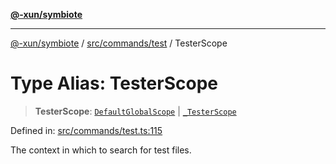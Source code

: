 [**@-xun/symbiote**](../../../../README.md)

***

[@-xun/symbiote](../../../../README.md) / [src/commands/test](../README.md) / TesterScope

# Type Alias: TesterScope

> **TesterScope**: [`DefaultGlobalScope`](../../../configure/enumerations/DefaultGlobalScope.md) \| [`_TesterScope`](../enumerations/TesterScope.md)

Defined in: [src/commands/test.ts:115](https://github.com/Xunnamius/symbiote/blob/16c5abb574a56340fcb49cdcf402702ed3917f82/src/commands/test.ts#L115)

The context in which to search for test files.
